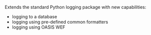 Extends the standard Python logging package with new capabilities:
- logging to a database
- logging using pre-defined common formatters
- logging using OASIS WEF